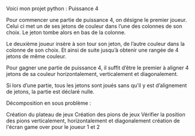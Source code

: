 Voici mon projet python : Puissance 4

Pour commencer une partie de puissance 4, on désigne le premier joueur. Celui ci met un de ses jetons de couleur dans l’une des colonnes de son choix. Le jeton tombe alors en bas de la colonne.

Le deuxième joueur insère à son tour son jeton, de l’autre couleur dans la colonne de son choix. Et ainsi de suite jusqu’à obtenir une rangée de 4 jetons de même couleur.

Pour gagner une partie de puissance 4, il suffit d’être le premier à aligner 4 jetons de sa couleur horizontalement, verticalement et diagonalement.

Si lors d’une partie, tous les jetons sont joués sans qu’il y est d’alignement de jetons, la partie est déclaré nulle.


Décomposition en sous problème :

Création du plateau de jeux
Création des pions de jeux
Vérifier la position des pions verticalement, horizontalement et diagonalement
création de l'écran game over pour le joueur 1 et 2

